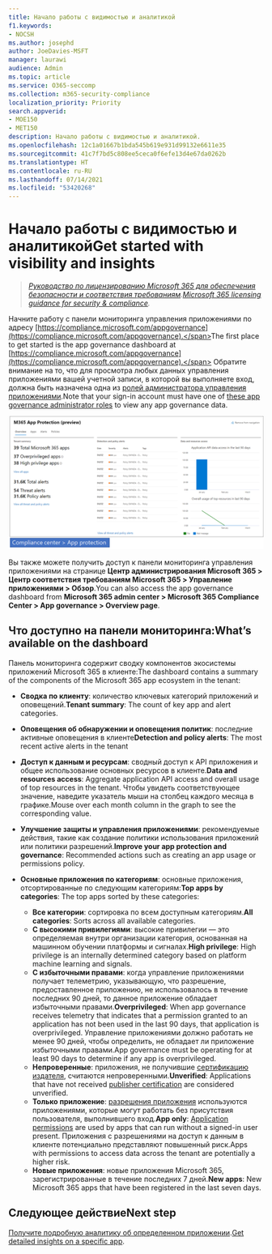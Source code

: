 ```yaml
---
title: Начало работы с видимостью и аналитикой
f1.keywords:
- NOCSH
ms.author: josephd
author: JoeDavies-MSFT
manager: laurawi
audience: Admin
ms.topic: article
ms.service: O365-seccomp
ms.collection: m365-security-compliance
localization_priority: Priority
search.appverid:
- MOE150
- MET150
description: Начало работы с видимостью и аналитикой.
ms.openlocfilehash: 12c1a01667b1bda545b619e931d99132e6611e35
ms.sourcegitcommit: 41c7f7bd5c808ee5ceca0f6efe13d4e67da0262b
ms.translationtype: HT
ms.contentlocale: ru-RU
ms.lasthandoff: 07/14/2021
ms.locfileid: "53420268"
---
```

# <a name="get-started-with-visibility-and-insights"></a><span data-ttu-id="63bcf-103">Начало работы с видимостью и аналитикой</span><span class="sxs-lookup"><span data-stu-id="63bcf-103">Get started with visibility and insights</span></span>

><span data-ttu-id="63bcf-104">*[Руководство по лицензированию Microsoft 365 для обеспечения безопасности и соответствия требованиям](https://aka.ms/ComplianceSD).*</span><span class="sxs-lookup"><span data-stu-id="63bcf-104">*[Microsoft 365 licensing guidance for security & compliance](https://aka.ms/ComplianceSD).*</span></span>

<span data-ttu-id="63bcf-105">Начните работу с панели мониторинга управления приложениями по адресу [https://compliance.microsoft.com/appgovernance](https://compliance.microsoft.com/appgovernance).</span><span class="sxs-lookup"><span data-stu-id="63bcf-105">The first place to get started is the app governance dashboard at [https://compliance.microsoft.com/appgovernance](https://compliance.microsoft.com/appgovernance).</span></span> <span data-ttu-id="63bcf-106">Обратите внимание на то, что для просмотра любых данных управления приложениями вашей учетной записи, в которой вы выполняете вход, должна быть назначена одна из [ролей администратора управления приложениями](app-governance-get-started.md#administrator-roles).</span><span class="sxs-lookup"><span data-stu-id="63bcf-106">Note that your sign-in account must have one of [these app governance administrator roles](app-governance-get-started.md#administrator-roles) to view any app governance data.</span></span>

![Страница обзора управления приложениями в Центре соответствия требованиям Microsoft 365](..\media\manage-app-protection-governance\mapg-cc-overview.png)

<span data-ttu-id="63bcf-108">Вы также можете получить доступ к панели мониторинга управления приложениями на странице **Центр администрирования Microsoft 365 > Центр соответствия требованиям Microsoft 365 > Управление приложениями > Обзор**.</span><span class="sxs-lookup"><span data-stu-id="63bcf-108">You can also access the app governance dashboard from **Microsoft 365 admin center > Microsoft 365 Compliance Center > App governance > Overview page**.</span></span>

## <a name="whats-available-on-the-dashboard"></a><span data-ttu-id="63bcf-109">Что доступно на панели мониторинга:</span><span class="sxs-lookup"><span data-stu-id="63bcf-109">What’s available on the dashboard</span></span>

<span data-ttu-id="63bcf-110">Панель мониторинга содержит сводку компонентов экосистемы приложений Microsoft 365 в клиенте:</span><span class="sxs-lookup"><span data-stu-id="63bcf-110">The dashboard contains a summary of the components of the Microsoft 365 app ecosystem in the tenant:</span></span>

- <span data-ttu-id="63bcf-111">**Сводка по клиенту**: количество ключевых категорий приложений и оповещений.</span><span class="sxs-lookup"><span data-stu-id="63bcf-111">**Tenant summary**: The count of key app and alert categories.</span></span>
- <span data-ttu-id="63bcf-112">**Оповещения об обнаружении и оповещения политик**: последние активные оповещения в клиенте</span><span class="sxs-lookup"><span data-stu-id="63bcf-112">**Detection and policy alerts**: The most recent active alerts in the tenant</span></span>
- <span data-ttu-id="63bcf-113">**Доступ к данным и ресурсам**: сводный доступ к API приложения и общее использование основных ресурсов в клиенте.</span><span class="sxs-lookup"><span data-stu-id="63bcf-113">**Data and resources access**: Aggregate application API access and overall usage of top resources in the tenant.</span></span> <span data-ttu-id="63bcf-114">Чтобы увидеть соответствующее значение, наведите указатель мыши на столбец каждого месяца в графике.</span><span class="sxs-lookup"><span data-stu-id="63bcf-114">Mouse over each month column in the graph to see the corresponding value.</span></span>
- <span data-ttu-id="63bcf-115">**Улучшение защиты и управления приложениями**: рекомендуемые действия, такие как создание политики использования приложений или политики разрешений.</span><span class="sxs-lookup"><span data-stu-id="63bcf-115">**Improve your app protection and governance**: Recommended actions such as creating an app usage or permissions policy.</span></span>
- <span data-ttu-id="63bcf-116">**Основные приложения по категориям**: основные приложения, отсортированные по следующим категориям:</span><span class="sxs-lookup"><span data-stu-id="63bcf-116">**Top apps by categories**: The top apps sorted by these categories:</span></span>
  
  - <span data-ttu-id="63bcf-117">**Все категории**: сортировка по всем доступным категориям.</span><span class="sxs-lookup"><span data-stu-id="63bcf-117">**All categories**: Sorts across all available categories.</span></span>
  - <span data-ttu-id="63bcf-118">**С высокими привилегиями**: высокие привилегии — это определяемая внутри организации категория, основанная на машинном обучении платформы и сигналах.</span><span class="sxs-lookup"><span data-stu-id="63bcf-118">**High privilege**: High privilege is an internally determined category based on platform machine learning and signals.</span></span>
  - <span data-ttu-id="63bcf-119">**С избыточными правами**: когда управление приложениями получает телеметрию, указывающую, что разрешение, предоставленное приложению, не использовалось в течение последних 90 дней, то данное приложение обладает избыточными правами.</span><span class="sxs-lookup"><span data-stu-id="63bcf-119">**Overprivileged**: When app governance receives telemetry that indicates that a permission granted to an application has not been used in the last 90 days, that application is overprivileged.</span></span> <span data-ttu-id="63bcf-120">Управление приложениями должно работать не менее 90 дней, чтобы определить, не обладает ли приложение избыточными правами.</span><span class="sxs-lookup"><span data-stu-id="63bcf-120">App governance must be operating for at least 90 days to determine if any app is overprivileged.</span></span>  
  - <span data-ttu-id="63bcf-121">**Непроверенные**: приложения, не получившие [сертификацию издателя](https://docs.microsoft.com/azure/active-directory/develop/publisher-verification-overview), считаются непроверенными.</span><span class="sxs-lookup"><span data-stu-id="63bcf-121">**Unverified**: Applications that have not received [publisher certification](https://docs.microsoft.com/azure/active-directory/develop/publisher-verification-overview) are considered unverified.</span></span>
  - <span data-ttu-id="63bcf-122">**Только приложение**: [разрешения приложения](https://docs.microsoft.com/azure/active-directory/develop/v2-permissions-and-consent#permission-types) используются приложениями, которые могут работать без присутствия пользователя, выполнившего вход.</span><span class="sxs-lookup"><span data-stu-id="63bcf-122">**App only**: [Application permissions](https://docs.microsoft.com/azure/active-directory/develop/v2-permissions-and-consent#permission-types) are used by apps that can run without a signed-in user present.</span></span> <span data-ttu-id="63bcf-123">Приложения с разрешениями на доступ к данным в клиенте потенциально представляют повышенный риск.</span><span class="sxs-lookup"><span data-stu-id="63bcf-123">Apps with permissions to access data across the tenant are potentially a higher risk.</span></span>
  - <span data-ttu-id="63bcf-124">**Новые приложения**: новые приложения Microsoft 365, зарегистрированные в течение последних 7 дней.</span><span class="sxs-lookup"><span data-stu-id="63bcf-124">**New apps**: New Microsoft 365 apps that have been registered in the last seven days.</span></span>  

## <a name="next-step"></a><span data-ttu-id="63bcf-125">Следующее действие</span><span class="sxs-lookup"><span data-stu-id="63bcf-125">Next step</span></span>

<span data-ttu-id="63bcf-126">[Получите подробную аналитику об определенном приложении](app-governance-visibility-insights-view-apps.md).</span><span class="sxs-lookup"><span data-stu-id="63bcf-126">[Get detailed insights on a specific app](app-governance-visibility-insights-view-apps.md).</span></span>
